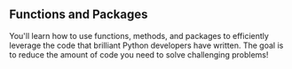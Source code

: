 ## Functions and Packages

You'll learn how to use functions, methods, and packages to efficiently leverage the code that brilliant Python developers have written. The goal is to reduce the amount of code you need to solve challenging problems!
